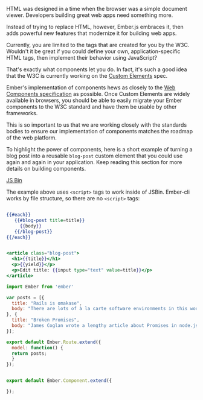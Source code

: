 HTML was designed in a time when the browser was a simple document
viewer. Developers building great web apps need something more.

Instead of trying to replace HTML, however, Ember.js embraces it, then adds
powerful new features that modernize it for building web apps.

Currently, you are limited to the tags that are created for you by the
W3C. Wouldn't it be great if you could define your own,
application-specific HTML tags, then implement their behavior using
JavaScript?

That's exactly what components let you do. In fact, it's such a good
idea that the W3C is currently working on the [Custom
Elements](https://dvcs.w3.org/hg/webcomponents/raw-file/tip/spec/custom/index.html)
spec.

Ember's implementation of components hews as closely to the [Web
Components specification](http://www.w3.org/TR/components-intro/) as possible.
Once Custom Elements are widely available in browsers, you should be able to
easily migrate your Ember components to the W3C standard and have them be
usable by other frameworks.

This is so important to us that we are working closely with the
standards bodies to ensure our implementation of components matches the
roadmap of the web platform.

To highlight the power of components, here is a short example of turning a blog post into a reusable
`blog-post` custom element that you could use again and again in your
application. Keep reading this section for more details on building
components.

<a class="jsbin-embed" href="http://jsbin.com/xexumomaru/1/embed?live">JS Bin</a><script src="http://static.jsbin.com/js/embed.js"></script>

The example above uses `<script>` tags to work inside of JSBin. Ember-cli works by file structure, so there are no `<script>` tags:

```app/templates/index.hbs

{{#each}}
   {{#blog-post title=title}}
     {{body}}
   {{/blog-post}}
{{/each}}
```

```app/templates/components/blog-post.hbs

<article class="blog-post">
  <h1>{{title}}</h1>
  <p>{{yield}}</p>
  <p>Edit title: {{input type="text" value=title}}</p>
</article>
```

```app/routes/index.js
import Ember from 'ember'

var posts = [{
  title: "Rails is omakase",
  body: "There are lots of à la carte software environments in this world."
}, {
  title: "Broken Promises",
  body: "James Coglan wrote a lengthy article about Promises in node.js."
}];

export default Ember.Route.extend({
  model: function() {
  return posts;
  }
});
```

```app/components/blog-post.js

export default Ember.Component.extend({

});
```
